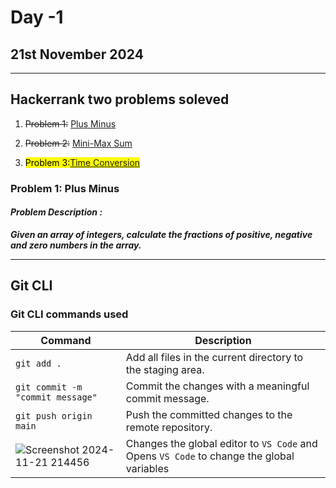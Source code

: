# Day -1 
## 21st November 2024
---
## Hackerrank two problems soleved
1. ~~Problem 1:~~ [Plus Minus](https://www.hackerrank.com/challenges/one-week-preparation-kit-plus-minus/problem?isFullScreen=true&h_l=interview&playlist_slugs%5B%5D=preparation-kits&playlist_slugs%5B%5D=one-week-preparation-kit&playlist_slugs%5B%5D=one-week-day-one)

2. ~~Problem 2:~~ [Mini-Max Sum](https://www.hackerrank.com/challenges/one-week-preparation-kit-mini-max-sum?isFullScreen=true&h_l=interview&playlist_slugs%5B%5D=preparation-kits&playlist_slugs%5B%5D=one-week-preparation-kit&playlist_slugs%5B%5D=one-week-day-one)

3. <mark> Problem 3:[Time Conversion](https://www.hackerrank.com/challenges/one-week-preparation-kit-time-conversion/problem?isFullScreen=true&h_l=interview&playlist_slugs%5B%5D=preparation-kits&playlist_slugs%5B%5D=one-week-preparation-kit&playlist_slugs%5B%5D=one-week-day-one)</mark>

### Problem 1: Plus Minus
#### *Problem Description :*
***Given an array of integers, calculate the fractions of positive, negative and zero numbers in the array.***

---

## Git CLI 
### Git CLI commands used
| Command | Description |
| --- | --- |
| `git add .` | Add all files in the current directory to the staging area. |
| `git commit -m "commit message"` | Commit the changes with a meaningful commit message.
| `git push origin main` | Push the committed changes to the remote repository. |
|![Screenshot 2024-11-21 214456](https://github.com/user-attachments/assets/f6f7c11e-a272-4022-b73d-6991f7138c46)| Changes the global editor to `VS Code`  and Opens `VS Code` to change the global variables
